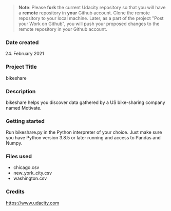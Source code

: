 >**Note**: Please **fork** the current Udacity repository so that you will have a **remote** repository in **your** Github account. Clone the remote repository to your local machine. Later, as a part of the project "Post your Work on Github", you will push your proposed changes to the remote repository in your Github account.

### Date created
24. February 2021

### Project Title
bikeshare

### Description
bikeshare helps you discover data gathered by a US bike-sharing company named Motivate.

### Getting started
Run bikeshare.py in the Python interpreter of your choice. Just make sure you have Python version 3.8.5 or later running and access to Pandas and Numpy.

### Files used
* chicago.csv
* new_york_city.csv
* washington.csv

### Credits
https://www.udacity.com

